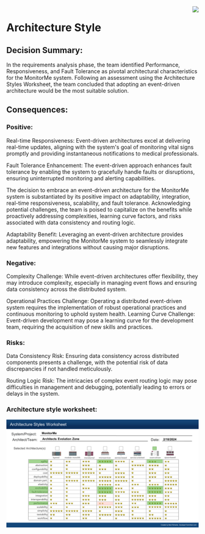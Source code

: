 <img src="https://www.pngkit.com/png/full/53-536659_software-architecture-and-design-back-end-web-development.png" align="right" height="64px" />

# Architecture Style

## Decision Summary:
In the requirements analysis phase, the team identified Performance, Responsiveness, and Fault Tolerance as pivotal architectural characteristics for the MonitorMe system. Following an assessment using the Architecture Styles Worksheet, the team concluded that adopting an event-driven architecture would be the most suitable solution.

## Consequences:

### Positive:

Real-time Responsiveness: Event-driven architectures excel at delivering real-time updates, aligning with the system's goal of monitoring vital signs promptly and providing instantaneous notifications to medical professionals.

Fault Tolerance Enhancement: The event-driven approach enhances fault tolerance by enabling the system to gracefully handle faults or disruptions, ensuring uninterrupted monitoring and alerting capabilities.

The decision to embrace an event-driven architecture for the MonitorMe system is substantiated by its positive impact on adaptability, integration, real-time responsiveness, scalability, and fault tolerance. Acknowledging potential challenges, the team is poised to capitalize on the benefits while proactively addressing complexities, learning curve factors, and risks associated with data consistency and routing logic.

Adaptability Benefit: Leveraging an event-driven architecture provides adaptability, empowering the MonitorMe system to seamlessly integrate new features and integrations without causing major disruptions.

### Negative:

Complexity Challenge: While event-driven architectures offer flexibility, they may introduce complexity, especially in managing event flows and ensuring data consistency across the distributed system.

Operational Practices Challenge: Operating a distributed event-driven system requires the implementation of robust operational practices and continuous monitoring to uphold system health.
Learning Curve Challenge: Event-driven development may pose a learning curve for the development team, requiring the acquisition of new skills and practices.

### Risks:

Data Consistency Risk: Ensuring data consistency across distributed components presents a challenge, with the potential risk of data discrepancies if not handled meticulously.

Routing Logic Risk: The intricacies of complex event routing logic may pose difficulties in management and debugging, potentially leading to errors or delays in the system.

### Architecture style worksheet:
![ArchitectureStyle](https://github.com/ArchitectsEvolutionZone/MonitorMe/blob/main/2.ArchitectureVisualization/ArchitectureStylesWorksheet.png)


